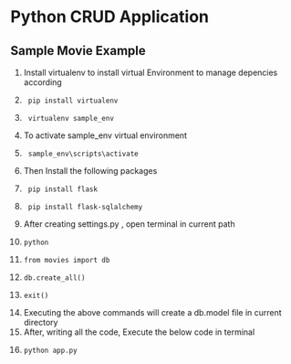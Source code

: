 # Python CRUD Application
## Sample Movie Example
1.  Install virtualenv to install virtual Environment to manage depencies according
2.      pip install virtualenv
3.      virtualenv sample_env
4. To activate sample_env virtual environment
5.      sample_env\scripts\activate
6. Then Install the following packages
7.      pip install flask
8.      pip install flask-sqlalchemy
9. After creating settings.py , open terminal in current path
10.     python
11.     from movies import db
12.     db.create_all()
13.     exit()
14. Executing the above commands will create a db.model file in current directory
15. After, writing all the code, Execute the below code in terminal
16.     python app.py
   
